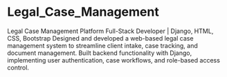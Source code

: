 # Legal_Case_Management
Legal Case Management Platform Full-Stack Developer | Django, HTML, CSS, Bootstrap  Designed and developed a web-based legal case management system to streamline client intake, case tracking, and document management.  Built backend functionality with Django, implementing user authentication, case workflows, and role-based access control.  
